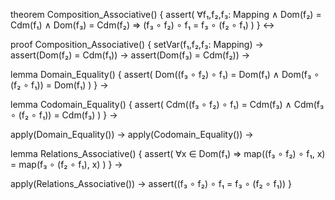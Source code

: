 theorem Composition_Associative() {
  assert(
    ∀f₁,f₂,f₃: Mapping ∧ 
    Dom(f₂) = Cdm(f₁) ∧ 
    Dom(f₃) = Cdm(f₂) ⇒
    (f₃ ∘ f₂) ∘ f₁ = f₃ ∘ (f₂ ∘ f₁)
  )
} ↔

proof Composition_Associative() {
  setVar(f₁,f₂,f₃: Mapping) →
  assert(Dom(f₂) = Cdm(f₁)) →
  assert(Dom(f₃) = Cdm(f₂)) →

  lemma Domain_Equality() {
    assert(
      Dom((f₃ ∘ f₂) ∘ f₁) = Dom(f₁) ∧
      Dom(f₃ ∘ (f₂ ∘ f₁)) = Dom(f₁)
    )
  } →

  lemma Codomain_Equality() {
    assert(
      Cdm((f₃ ∘ f₂) ∘ f₁) = Cdm(f₃) ∧
      Cdm(f₃ ∘ (f₂ ∘ f₁)) = Cdm(f₃)
    )
  } →

  apply(Domain_Equality()) →
  apply(Codomain_Equality()) →

  lemma Relations_Associative() {
    assert(
      ∀x ∈ Dom(f₁) ⇒
      map((f₃ ∘ f₂) ∘ f₁, x) = map(f₃ ∘ (f₂ ∘ f₁), x)
    )
  } →

  apply(Relations_Associative()) →
  assert((f₃ ∘ f₂) ∘ f₁ = f₃ ∘ (f₂ ∘ f₁))
}